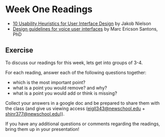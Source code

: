 # Week One Readings

- [10 Usability Heuristics for User Interface Design](https://www.nngroup.com/articles/ten-usability-heuristics/) by Jakob Nielson
- [Design guidelines for voice user interfaces](https://uxdesign.cc/design-guidelines-for-voice-user-interfaces-3c3b73982f4c) by Marc Ericson Santons, PhD

## Exercise
To discuss our readings for this week, lets get into groups of 3-4.

For each reading, answer each of the following questions together:

- which is the most important point?
- what is a point you would remove? and why?
- what is a point you would add or think is missing?

Collect your answers in a google doc and be prepared to share them with the class (and give us viewing access (eigll343@newschool.edu + shinr377@newschool.edu)).

If you have any additional questions or comments regarding the readings, bring them up in your presentation!